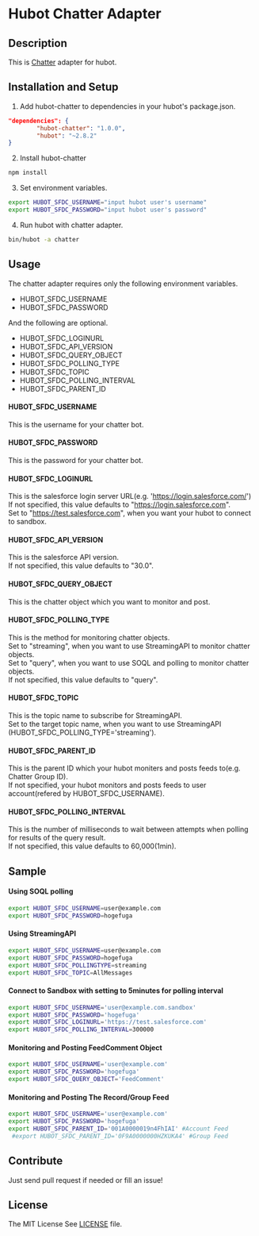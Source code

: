 # Hubot Chatter Adapter
## Description
This is [Chatter](http://www.salesforce.com/jp/chatter/overview/) adapter for hubot.

## Installation and Setup
1. Add hubot-chatter to dependencies in your hubot's package.json.
```json
"dependencies": {
        "hubot-chatter": "1.0.0",
        "hubot": "~2.8.2"
}
```

2. Install hubot-chatter
```bash
npm install
```

3. Set environment variables.
``` bash
export HUBOT_SFDC_USERNAME="input hubot user's username"
export HUBOT_SFDC_PASSWORD="input hubot user's password"
```

4. Run hubot with chatter adapter.
```bash
bin/hubot -a chatter
```

## Usage
The chatter adapter requires only the following environment variables.

* HUBOT_SFDC_USERNAME
* HUBOT_SFDC_PASSWORD

And the following are optional.

* HUBOT_SFDC_LOGINURL
* HUBOT_SFDC_API_VERSION
* HUBOT_SFDC_QUERY_OBJECT
* HUBOT_SFDC_POLLING_TYPE
* HUBOT_SFDC_TOPIC
* HUBOT_SFDC_POLLING_INTERVAL
* HUBOT_SFDC_PARENT_ID

#### HUBOT_SFDC_USERNAME
This is the username for your chatter bot.

#### HUBOT_SFDC_PASSWORD
This is the password for your chatter bot.

#### HUBOT_SFDC_LOGINURL
This is the salesforce login server URL(e.g. 'https://login.salesforce.com/')  
If not specified, this value defaults to "https://login.salesforce.com".  
Set to "https://test.salesforce.com", when you want your hubot to connect to sandbox.

#### HUBOT_SFDC_API_VERSION
This is the salesforce API version.  
If not specified, this value defaults to "30.0".

#### HUBOT_SFDC_QUERY_OBJECT
This is the chatter object which you want to monitor and post.

#### HUBOT_SFDC_POLLING_TYPE
This is the method for monitoring chatter objects.  
Set to "streaming", when you want to use StreamingAPI to monitor chatter objects.  
Set to "query", when you want to use SOQL and polling to monitor chatter objects.  
If not specified, this value defaults to "query".

#### HUBOT_SFDC_TOPIC
This is the topic name to subscribe for StreamingAPI.  
Set to the target topic name, when you want to use StreamingAPI (HUBOT_SFDC_POLLING_TYPE='streaming').

#### HUBOT_SFDC_PARENT_ID
This is the parent ID which your hubot moniters and posts feeds to(e.g. Chatter Group ID).  
If not specified, your hubot monitors and posts feeds to user account(refered by HUBOT_SFDC_USERNAME).

#### HUBOT_SFDC_POLLING_INTERVAL
This is the number of milliseconds to wait between attempts when polling for results of the query result.  
If not specified, this value defaults to 60,000(1min).

## Sample

#### Using SOQL polling
```bash
export HUBOT_SFDC_USERNAME=user@example.com
export HUBOT_SFDC_PASSWORD=hogefuga
```

#### Using StreamingAPI
```bash
export HUBOT_SFDC_USERNAME=user@example.com
export HUBOT_SFDC_PASSWORD=hogefuga
export HUBOT_SFDC_POLLINGTYPE=streaming
export HUBOT_SFDC_TOPIC=AllMessages
```

#### Connect to Sandbox with setting to 5minutes for polling interval
```bash
export HUBOT_SFDC_USERNAME='user@example.com.sandbox'
export HUBOT_SFDC_PASSWORD='hogefuga'
export HUBOT_SFDC_LOGINURL='https://test.salesforce.com'
export HUBOT_SFDC_POLLING_INTERVAL=300000
```

#### Monitoring and Posting FeedComment Object
```bash
export HUBOT_SFDC_USERNAME='user@example.com'
export HUBOT_SFDC_PASSWORD='hogefuga'
export HUBOT_SFDC_QUERY_OBJECT='FeedComment'
```

#### Monitoring and Posting The Record/Group Feed
```bash
export HUBOT_SFDC_USERNAME='user@example.com'
export HUBOT_SFDC_PASSWORD='hogefuga'
export HUBOT_SFDC_PARENT_ID='001A0000019n4FhIAI' #Account Feed
 #export HUBOT_SFDC_PARENT_ID='0F9A0000000HZKUKA4' #Group Feed
```

## Contribute
Just send pull request if needed or fill an issue!

## License
The MIT License See [LICENSE](https://github.com/tzmfreedom/hubot-chatter/blob/master/LICENSE) file.